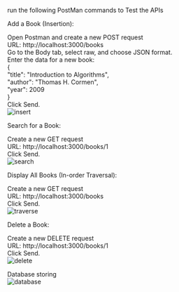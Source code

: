 run the following PostMan commands to Test the APIs

Add a Book (Insertion):

Open Postman and create a new POST request                                                                                                                          
URL: http://localhost:3000/books                                                                                                                                    
Go to the Body tab, select raw, and choose JSON format.                                                                                                             
Enter the data for a new book:                                                                                                                                      
{                                                                                                                                                                   
       "title": "Introduction to Algorithms",                                                                                                                       
       "author": "Thomas H. Cormen",                                                                                                                                
       "year": 2009                                                                                                                                                 
}                                                                                                                                                                   
Click Send.                                                                                                                                                         
![insert](https://github.com/user-attachments/assets/bcbc6862-c8d9-4139-9e84-906384940902)

Search for a Book:                                                                                                                                                  

Create a new GET request                                                                                                                                            
URL: http://localhost:3000/books/1                                                                                                                                  
Click Send.                                                                                                                                                         
![search](https://github.com/user-attachments/assets/ae4f01cb-60bf-4cd2-83e8-57f2153c9acb)

Display All Books (In-order Traversal):                                                

Create a new GET request                                                                                                                                            
URL: http://localhost:3000/books                                                                                                                                    
Click Send.                                                                                                                                                         
![traverse](https://github.com/user-attachments/assets/e5a15bc8-36b5-43d5-bb0a-38f4ae58f03d)

Delete a Book:                                                                                                                                                      

Create a new DELETE request                                                                                                                                         
URL: http://localhost:3000/books/1                                                                                                                                  
Click Send.                                                                                                                                                         
![delete](https://github.com/user-attachments/assets/bb6d58cb-e809-4345-8937-7671aab872b3)

Database storing                                                                                                                                                    
![database](https://github.com/user-attachments/assets/5f3b34a6-2324-4994-bb31-bf03fd78f1fe)

